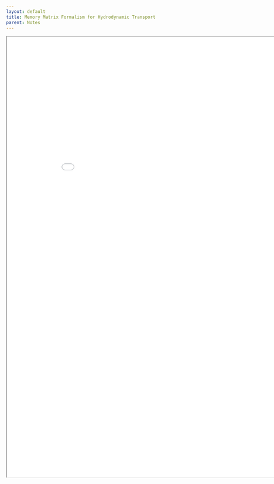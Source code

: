 ```yaml
---
layout: default
title: Memory Matrix Formalism for Hydrodynamic Transport
parent: Notes
---
```


<iframe src="/docs/notes data/Memory Matrix Formalism/Memory Matrix.pdf" width="900" height="1200"></iframe>
